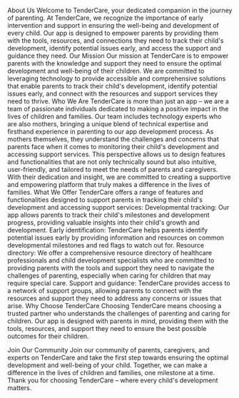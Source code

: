 About Us
Welcome to TenderCare, your dedicated companion in the journey of parenting. At TenderCare, we recognize the importance of early intervention and support in ensuring the well-being and development of every child. Our app is designed to empower parents by providing them with the tools, resources, and connections they need to track their child's development, identify potential issues early, and access the support and guidance they need.
Our Mission
Our mission at TenderCare is to empower parents with the knowledge and support they need to ensure the optimal development and well-being of their children. We are committed to leveraging technology to provide accessible and comprehensive solutions that enable parents to track their child's development, identify potential issues early, and connect with the resources and support services they need to thrive.
Who We Are
TenderCare is more than just an app – we are a team of passionate individuals dedicated to making a positive impact in the lives of children and families. Our team includes technology experts who are also mothers, bringing a unique blend of technical expertise and firsthand experience in parenting to our app development process. As mothers themselves, they understand the challenges and concerns that parents face when it comes to monitoring their child's development and accessing support services. This perspective allows us to design features and functionalities that are not only technically sound but also intuitive, user-friendly, and tailored to meet the needs of parents and caregivers. With their dedication and insight, we are committed to creating a supportive and empowering platform that truly makes a difference in the lives of families.
What We Offer
TenderCare offers a range of features and functionalities designed to support parents in tracking their child's development and accessing support services:
Developmental tracking: Our app allows parents to track their child's milestones and development progress, providing valuable insights into their child's growth and development.
Early identification: TenderCare helps parents identify potential issues early by providing information and resources on common developmental milestones and red flags to watch out for.
Resource directory: We offer a comprehensive resource directory of healthcare professionals and child development specialists who are committed to providing parents with the tools and support they need to navigate the challenges of parenting, especially when caring for children that may require special care.
Support and guidance: TenderCare provides access to a network of support groups, allowing parents to connect with the resources and support they need to address any concerns or issues that arise.
Why Choose TenderCare
Choosing TenderCare means choosing a trusted partner who understands the challenges of parenting and caring for children. Our app is designed with parents in mind, providing them with the tools, resources, and support they need to ensure the best possible outcomes for their children.

Join Our Community
Join our community of parents, caregivers, and experts on TenderCare and take the first step towards ensuring the optimal development and well-being of your child. Together, we can make a difference in the lives of children and families, one milestone at a time.
Thank you for choosing TenderCare – where every child's development matters.
